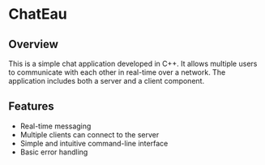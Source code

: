 # ChatEau

## Overview
This is a simple chat application developed in C++. It allows multiple users to communicate with each other in real-time over a network. The application includes both a server and a client component.

## Features
- Real-time messaging
- Multiple clients can connect to the server
- Simple and intuitive command-line interface
- Basic error handling
